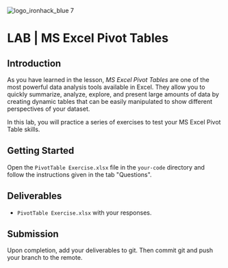 ![logo_ironhack_blue 7](https://user-images.githubusercontent.com/23629340/40541063-a07a0a8a-601a-11e8-91b5-2f13e4e6b441.png)

# LAB | MS Excel Pivot Tables

## Introduction

As you have learned in the lesson, *MS Excel Pivot Tables* are one of the most powerful data analysis tools available in Excel. They allow you to quickly summarize, analyze, explore, and present large amounts of data by creating dynamic tables that can be easily manipulated to show different perspectives of your dataset.

In this lab, you will practice a series of exercises to test your MS Excel Pivot Table skills. 

## Getting Started

Open the `PivotTable Exercise.xlsx` file in the `your-code` directory and follow the instructions given in the tab "Questions".

## Deliverables

- `PivotTable Exercise.xlsx` with your responses. 

## Submission

Upon completion, add your deliverables to git. Then commit git and push your branch to the remote.
